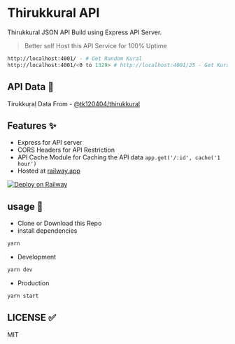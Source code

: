 # Thirukkural API

Thirukkural JSON API Build using Express API Server.

> Better self Host this API Service for 100% Uptime

```sh
http://localhost:4001/ - # Get Random Kural
http://localhost:4001/<0 to 1329> # http://localhost:4001/25 - Get Kural by No
```

## API Data 🍘

Tirukkuṛaḷ Data From - [@tk120404/thirukkural](https://github.com/tk120404/thirukkural)

## Features ✨

- Express for API server
- CORS Headers for API Restriction
- API Cache Module for Caching the API data `app.get('/:id', cache('1 hour')`
- Hosted at [railway.app](https://railway.app?referralCode=CyugQn)

[![Deploy on Railway](https://railway.app/button.svg)](https://railway.app/new?template=https%3A%2F%2Fgithub.com%2Fmskian%2Fthirukkural-api.git)

## usage 📝

- Clone or Download this Repo
- install dependencies

```sh
yarn
```

- Development

```sh
yarn dev
```

- Production

```sh
yarn start
```

## LICENSE ✅

MIT
